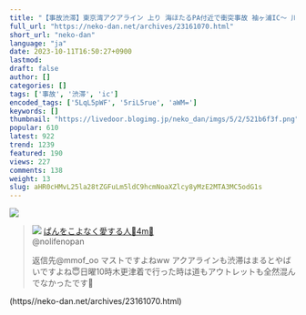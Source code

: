 ```yaml
---
title: "【事故渋滞】東京湾アクアライン 上り 海ほたるPA付近で衝突事故 袖ヶ浦IC～ 川崎浮島JCT 渋滞距離 9.0km "
full_url: "https://neko-dan.net/archives/23161070.html"
short_url: "neko-dan"
language: "ja"
date: 2023-10-11T16:50:27+0900
lastmod: 
draft: false
author: []
categories: []
tags: ['事故', '渋滞', 'ic']
encoded_tags: ['5LqL5pWF', '5riL5rue', 'aWM=']
keywords: []
thumbnail: "https://livedoor.blogimg.jp/neko_dan/imgs/5/2/521b6f3f.png"
popular: 610
latest: 922
trend: 1239
featured: 190
views: 227
comments: 138
weight: 13
slug: aHR0cHMvL25la28tZGFuLm5ldC9hcmNoaXZlcy8yMzE2MTA3MC5odG1s
---
```


![](https://livedoor.blogimg.jp/neko_dan/imgs/5/2/521b6f3f.png)

<blockquote id='twibodyE3SrV52N3A'> <p> <img src='https//livedoor.blogimg.jp/neko_dan/imgs/2/2/220daa87.jpg'> <a href='https//twitter.com/nolifenopan/status/1712008527261401253' target='_blank'>ぱんをこよなく愛する人🍞4m🦕 </a><br> @nolifenopan </p> <p id='twitextE3SrV52N3A'> 返信先@mmof_oo マストですよねww アクアラインも渋滞はまるとやばいですよね😇日曜10時木更津着で行った時は道もアウトレットも全然混んでなかったです🚗 </p> </blockquote> 

(https//neko-dan.net/archives/23161070.html)
